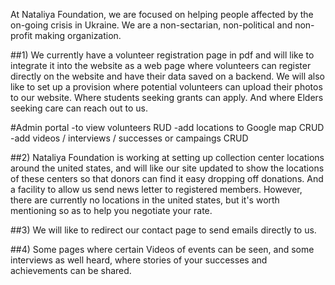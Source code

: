 At Nataliya Foundation, we are focused on helping people affected by the on-going crisis in Ukraine. We are a non-sectarian, non-political and non-profit making organization.

##1) We currently have a volunteer registration page in pdf and will like to integrate it into the website as a web page where volunteers can register directly on the website and have their data saved on a backend. We will also like to set up a provision where potential volunteers can upload their photos to our website. Where students seeking grants can apply. And where Elders seeking care can reach out to us.

#Admin portal
-to view volunteers RUD
-add locations to Google map CRUD
-add videos / interviews / successes or campaings CRUD

##2) Nataliya Foundation is working at setting up collection center locations around the united states, and will like our site updated to show the locations of these centers so that donors can find it easy dropping off donations. And a facility to allow us send news letter to registered members. However, there are currently no locations in the united states, but it's worth mentioning so as to help you negotiate your rate.



##3) We will like to redirect our contact page to send emails directly to us.

##4) Some pages where certain Videos of events can be seen, and some interviews as well heard, where stories of your successes and achievements can be shared.
